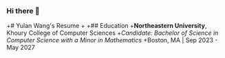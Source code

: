 ### Hi there 👋

<!--
**yulanwang/yulanwang** is a ✨ _special_ ✨ repository because its `README.md` (this file) appears on your GitHub profile.

Here are some ideas to get you started:

- 🔭 I’m currently working on a online thrift/exchange website for Boston area college students
- 🌱 I’m currently learning DrRacket, React, Discrete Structures, and Philosophy, and Tech and Human Values
- 👯 I’m looking to collaborate on data science related projects/research
- 🤔 I’m looking for help with creating a website
- 💬 Ask me about matcha and coffee!
- 📫 How to reach me: yulanw16@gmail.com
- 😄 Pronouns: she/her
- ⚡ Fun fact: I love to read
-->

+# Yulan Wang's Resume
+
+## Education
+**Northeastern University**, Khoury College of Computer Sciences
+*Candidate: Bachelor of Science in Computer Science with a Minor in Mathematics*
+Boston, MA | Sep 2023 - May 2027
